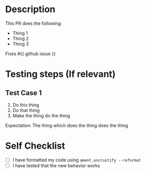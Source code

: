 # Description

This PR does the following:
- Thing 1
- Thing 2
- Thing 3

Fixes #{{ github issue }}

# Testing steps (If relevant)
## Test Case 1
1. Do this thing
2. Do that thing
3. Make the thing do the thing

Expectation: The thing which does the thing does the thing

# Self Checklist
- [ ] I have formatted my code using `ament_uncrustify --reformat`
- [ ] I have tested that the new behavior works 
